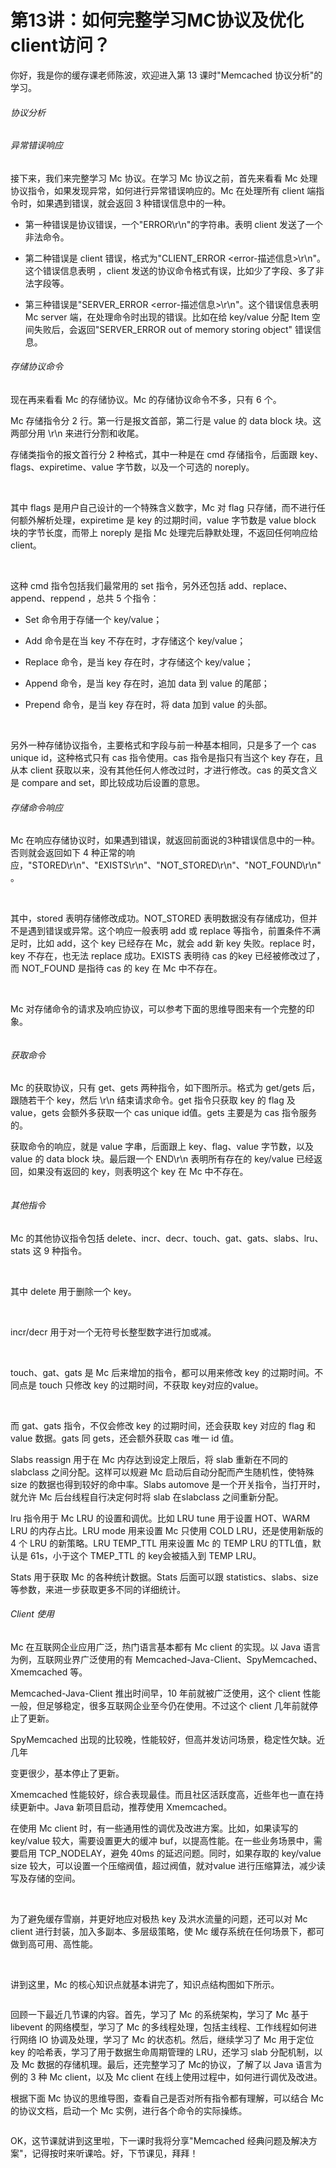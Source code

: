 # 第13讲：如何完整学习MC协议及优化client访问？

你好，我是你的缓存课老师陈波，欢迎进入第 13 课时"Memcached 协议分析"的学习。  

###### 协议分析

###### 异常错误响应

接下来，我们来完整学习 Mc 协议。在学习 Mc 协议之前，首先来看看 Mc 处理协议指令，如果发现异常，如何进行异常错误响应的。Mc 在处理所有 client 端指令时，如果遇到错误，就会返回 3 种错误信息中的一种。

* 第一种错误是协议错误，一个"ERROR\\r\\n"的字符串。表明 client 发送了一个非法命令。

* 第二种错误是 client 错误，格式为"CLIENT_ERROR \<error-描述信息\>\\r\\n"。这个错误信息表明 ，client 发送的协议命令格式有误，比如少了字段、多了非法字段等。

* 第三种错误是"SERVER_ERROR \<error-描述信息\>\\r\\n"。这个错误信息表明 Mc server 端，在处理命令时出现的错误。比如在给 key/value 分配 Item 空间失败后，会返回"SERVER_ERROR out of memory storing object" 错误信息。

###### 存储协议命令

现在再来看看 Mc 的存储协议。Mc 的存储协议命令不多，只有 6 个。

Mc 存储指令分 2 行。第一行是报文首部，第二行是 value 的 data block 块。这两部分用 \\r\\n 来进行分割和收尾。

存储类指令的报文首行分 2 种格式，其中一种是在 cmd 存储指令，后面跟 key、flags、expiretime、value 字节数，以及一个可选的 noreply。

<br />

其中 flags 是用户自己设计的一个特殊含义数字，Mc 对 flag 只存储，而不进行任何额外解析处理，expiretime 是 key 的过期时间，value 字节数是 value block 块的字节长度，而带上 noreply 是指 Mc 处理完后静默处理，不返回任何响应给 client。

<br />

这种 cmd 指令包括我们最常用的 set 指令，另外还包括 add、replace、append、reppend ，总共 5 个指令：

* Set 命令用于存储一个 key/value；

* Add 命令是在当 key 不存在时，才存储这个 key/value；

* Replace 命令，是当 key 存在时，才存储这个 key/value；

* Append 命令，是当 key 存在时，追加 data 到 value 的尾部；

* Prepend 命令，是当 key 存在时，将 data 加到 value 的头部。

<br />

另外一种存储协议指令，主要格式和字段与前一种基本相同，只是多了一个 cas unique id，这种格式只有 cas 指令使用。cas 指令是指只有当这个 key 存在，且从本 client 获取以来，没有其他任何人修改过时，才进行修改。cas 的英文含义是 compare and set，即比较成功后设置的意思。

###### 存储命令响应

Mc 在响应存储协议时，如果遇到错误，就返回前面说的3种错误信息中的一种。否则就会返回如下 4 种正常的响应，"STORED\\r\\n"、"EXISTS\\r\\n"、"NOT_STORED\\r\\n"、"NOT_FOUND\\r\\n"。

<br />

其中，stored 表明存储修改成功。NOT_STORED 表明数据没有存储成功，但并不是遇到错误或异常。这个响应一般表明 add 或 replace 等指令，前置条件不满足时，比如 add，这个 key 已经存在 Mc，就会 add 新 key 失败。replace 时， key 不存在，也无法 replace 成功。EXISTS 表明待 cas 的key 已经被修改过了，而 NOT_FOUND 是指待 cas 的 key 在 Mc 中不存在。

<br />

Mc 对存储命令的请求及响应协议，可以参考下面的思维导图来有一个完整的印象。


<Image alt="" src="http://s0.lgstatic.com/i/image2/M01/99/E6/CgotOV2lNqOABAkvAAC0oNkHCok972.png"/> 


###### 获取命令

Mc 的获取协议，只有 get、gets 两种指令，如下图所示。格式为 get/gets 后，跟随若干个 key，然后 \\r\\n 结束请求命令。get 指令只获取 key 的 flag 及 value，gets 会额外多获取一个 cas unique id值。gets 主要是为 cas 指令服务的。

获取命令的响应，就是 value 字串，后面跟上 key、flag、value 字节数，以及 value 的 data block 块。最后跟一个 END\\r\\n 表明所有存在的 key/value 已经返回，如果没有返回的 key，则表明这个 key 在 Mc 中不存在。


<Image alt="" src="http://s0.lgstatic.com/i/image2/M01/99/C6/CgoB5l2lNqOAd_DsAADGwh4XXXo008.png"/> 
   

###### 其他指令

Mc 的其他协议指令包括 delete、incr、decr、touch、gat、gats、slabs、lru、stats 这 9 种指令。

<br />

其中 delete 用于删除一个 key。

<br />

incr/decr 用于对一个无符号长整型数字进行加或减。

<br />

touch、gat、gats 是 Mc 后来增加的指令，都可以用来修改 key 的过期时间。不同点是 touch 只修改 key 的过期时间，不获取 key对应的value。

<br />

而 gat、gats 指令，不仅会修改 key 的过期时间，还会获取 key 对应的 flag 和 value 数据。gats 同 gets，还会额外获取 cas 唯一 id 值。

Slabs reassign 用于在 Mc 内存达到设定上限后，将 slab 重新在不同的 slabclass 之间分配。这样可以规避 Mc 启动后自动分配而产生随机性，使特殊 size 的数据也得到较好的命中率。Slabs automove 是一个开关指令，当打开时，就允许 Mc 后台线程自行决定何时将 slab 在slabclass 之间重新分配。

lru 指令用于 Mc LRU 的设置和调优。比如 LRU tune 用于设置 HOT、WARM LRU 的内存占比。LRU mode 用来设置 Mc 只使用 COLD LRU，还是使用新版的 4 个 LRU 的新策略。LRU TEMP_TTL 用来设置 Mc 的 TEMP LRU 的TTL值，默认是 61s，小于这个 TMEP_TTL 的 key会被插入到 TEMP LRU。

Stats 用于获取 Mc 的各种统计数据。Stats 后面可以跟 statistics、slabs、size 等参数，来进一步获取更多不同的详细统计。

###### Client 使用

Mc 在互联网企业应用广泛，热门语言基本都有 Mc client 的实现。以 Java 语言为例，互联网业界广泛使用的有 Memcached-Java-Client、SpyMemcached、Xmemcached 等。

Memcached-Java-Client 推出时间早，10 年前就被广泛使用，这个 client 性能一般，但足够稳定，很多互联网企业至今仍在使用。不过这个 client 几年前就停止了更新。

SpyMemcached 出现的比较晚，性能较好，但高并发访问场景，稳定性欠缺。近几年

变更很少，基本停止了更新。

Xmemcached 性能较好，综合表现最佳。而且社区活跃度高，近些年也一直在持续更新中。Java 新项目启动，推荐使用 Xmemcached。

在使用 Mc client 时，有一些通用性的调优及改进方案。比如，如果读写的 key/value 较大，需要设置更大的缓冲 buf，以提高性能。在一些业务场景中，需要启用 TCP_NODELAY，避免 40ms 的延迟问题。同时，如果存取的 key/value size 较大，可以设置一个压缩阀值，超过阀值，就对value 进行压缩算法，减少读写及存储的空间。

<br />

为了避免缓存雪崩，并更好地应对极热 key 及洪水流量的问题，还可以对 Mc client 进行封装，加入多副本、多层级策略，使 Mc 缓存系统在任何场景下，都可做到高可用、高性能。

<br />

讲到这里，Mc 的核心知识点就基本讲完了，知识点结构图如下所示。


<Image alt="" src="http://s0.lgstatic.com/i/image2/M01/99/E6/CgotOV2lNqOAbxgDAAFIRc23upk013.png"/> 


回顾一下最近几节课的内容。首先，学习了 Mc 的系统架构，学习了 Mc 基于 libevent 的网络模型，学习了 Mc 的多线程处理，包括主线程、工作线程如何进行网络 IO 协调及处理，学习了 Mc 的状态机。然后，继续学习了 Mc 用于定位 key 的哈希表，学习了用于数据生命周期管理的 LRU，还学习 slab 分配机制，以及 Mc 数据的存储机理。最后，还完整学习了 Mc的协议，了解了以 Java 语言为例的 3 种 Mc client，以及 Mc client 在线上使用过程中，如何进行调优及改进。

根据下面 Mc 协议的思维导图，查看自己是否对所有指令都有理解，可以结合 Mc 的协议文档，启动一个 Mc 实例，进行各个命令的实际操练。


<Image alt="" src="http://s0.lgstatic.com/i/image2/M01/99/C6/CgoB5l2lNqOASrF2AADzbaPtWVI518.png"/> 


OK，这节课就讲到这里啦，下一课时我将分享"Memcached 经典问题及解决方案"，记得按时来听课哈。好，下节课见，拜拜！

<br />

<br />


